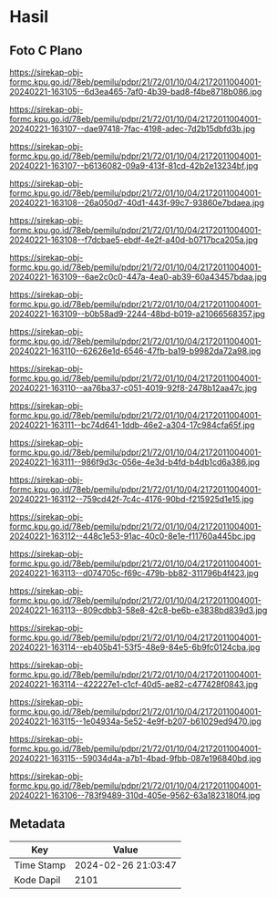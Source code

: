 # Hasil

## Foto C Plano

https://sirekap-obj-formc.kpu.go.id/78eb/pemilu/pdpr/21/72/01/10/04/2172011004001-20240221-163105--6d3ea465-7af0-4b39-bad8-f4be8718b086.jpg

https://sirekap-obj-formc.kpu.go.id/78eb/pemilu/pdpr/21/72/01/10/04/2172011004001-20240221-163107--dae97418-7fac-4198-adec-7d2b15dbfd3b.jpg

https://sirekap-obj-formc.kpu.go.id/78eb/pemilu/pdpr/21/72/01/10/04/2172011004001-20240221-163107--b6136082-09a9-413f-81cd-42b2e13234bf.jpg

https://sirekap-obj-formc.kpu.go.id/78eb/pemilu/pdpr/21/72/01/10/04/2172011004001-20240221-163108--26a050d7-40d1-443f-99c7-93860e7bdaea.jpg

https://sirekap-obj-formc.kpu.go.id/78eb/pemilu/pdpr/21/72/01/10/04/2172011004001-20240221-163108--f7dcbae5-ebdf-4e2f-a40d-b0717bca205a.jpg

https://sirekap-obj-formc.kpu.go.id/78eb/pemilu/pdpr/21/72/01/10/04/2172011004001-20240221-163109--6ae2c0c0-447a-4ea0-ab39-60a43457bdaa.jpg

https://sirekap-obj-formc.kpu.go.id/78eb/pemilu/pdpr/21/72/01/10/04/2172011004001-20240221-163109--b0b58ad9-2244-48bd-b019-a21066568357.jpg

https://sirekap-obj-formc.kpu.go.id/78eb/pemilu/pdpr/21/72/01/10/04/2172011004001-20240221-163110--62626e1d-6546-47fb-ba19-b9982da72a98.jpg

https://sirekap-obj-formc.kpu.go.id/78eb/pemilu/pdpr/21/72/01/10/04/2172011004001-20240221-163110--aa76ba37-c051-4019-92f8-2478b12aa47c.jpg

https://sirekap-obj-formc.kpu.go.id/78eb/pemilu/pdpr/21/72/01/10/04/2172011004001-20240221-163111--bc74d641-1ddb-46e2-a304-17c984cfa65f.jpg

https://sirekap-obj-formc.kpu.go.id/78eb/pemilu/pdpr/21/72/01/10/04/2172011004001-20240221-163111--986f9d3c-056e-4e3d-b4fd-b4db1cd6a386.jpg

https://sirekap-obj-formc.kpu.go.id/78eb/pemilu/pdpr/21/72/01/10/04/2172011004001-20240221-163112--759cd42f-7c4c-4176-90bd-f215925d1e15.jpg

https://sirekap-obj-formc.kpu.go.id/78eb/pemilu/pdpr/21/72/01/10/04/2172011004001-20240221-163112--448c1e53-91ac-40c0-8e1e-f11760a445bc.jpg

https://sirekap-obj-formc.kpu.go.id/78eb/pemilu/pdpr/21/72/01/10/04/2172011004001-20240221-163113--d074705c-f69c-479b-bb82-311796b4f423.jpg

https://sirekap-obj-formc.kpu.go.id/78eb/pemilu/pdpr/21/72/01/10/04/2172011004001-20240221-163113--809cdbb3-58e8-42c8-be6b-e3838bd839d3.jpg

https://sirekap-obj-formc.kpu.go.id/78eb/pemilu/pdpr/21/72/01/10/04/2172011004001-20240221-163114--eb405b41-53f5-48e9-84e5-6b9fc0124cba.jpg

https://sirekap-obj-formc.kpu.go.id/78eb/pemilu/pdpr/21/72/01/10/04/2172011004001-20240221-163114--422227e1-c1cf-40d5-ae82-c477428f0843.jpg

https://sirekap-obj-formc.kpu.go.id/78eb/pemilu/pdpr/21/72/01/10/04/2172011004001-20240221-163115--1e04934a-5e52-4e9f-b207-b61029ed9470.jpg

https://sirekap-obj-formc.kpu.go.id/78eb/pemilu/pdpr/21/72/01/10/04/2172011004001-20240221-163115--59034d4a-a7b1-4bad-9fbb-087e196840bd.jpg

https://sirekap-obj-formc.kpu.go.id/78eb/pemilu/pdpr/21/72/01/10/04/2172011004001-20240221-163106--783f9489-310d-405e-9562-63a1823180f4.jpg


## Metadata

| Key        | Value               |
| ---------- | ------------------- |
| Time Stamp | 2024-02-26 21:03:47 |
| Kode Dapil | 2101                |



